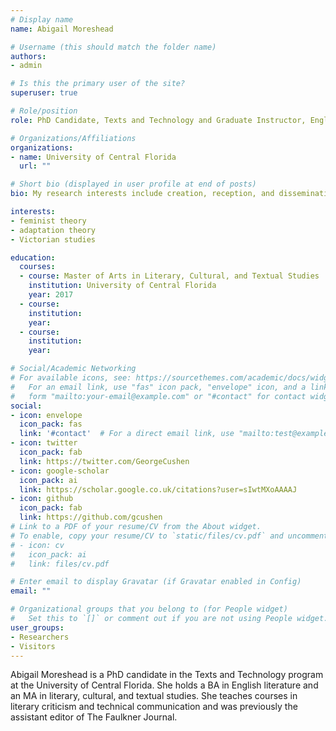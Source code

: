 ```yaml
---
# Display name
name: Abigail Moreshead

# Username (this should match the folder name)
authors:
- admin

# Is this the primary user of the site?
superuser: true

# Role/position
role: PhD Candidate, Texts and Technology and Graduate Instructor, English Department

# Organizations/Affiliations
organizations:
- name: University of Central Florida
  url: ""

# Short bio (displayed in user profile at end of posts)
bio: My research interests include creation, reception, and dissemination of literary texts and feminist publishing.

interests:
- feminist theory
- adaptation theory
- Victorian studies

education:
  courses:
  - course: Master of Arts in Literary, Cultural, and Textual Studies
    institution: University of Central Florida
    year: 2017
  - course:
    institution:
    year:
  - course:
    institution:
    year:

# Social/Academic Networking
# For available icons, see: https://sourcethemes.com/academic/docs/widgets/#icons
#   For an email link, use "fas" icon pack, "envelope" icon, and a link in the
#   form "mailto:your-email@example.com" or "#contact" for contact widget.
social:
- icon: envelope
  icon_pack: fas
  link: '#contact'  # For a direct email link, use "mailto:test@example.org".
- icon: twitter
  icon_pack: fab
  link: https://twitter.com/GeorgeCushen
- icon: google-scholar
  icon_pack: ai
  link: https://scholar.google.co.uk/citations?user=sIwtMXoAAAAJ
- icon: github
  icon_pack: fab
  link: https://github.com/gcushen
# Link to a PDF of your resume/CV from the About widget.
# To enable, copy your resume/CV to `static/files/cv.pdf` and uncomment the lines below.  
# - icon: cv
#   icon_pack: ai
#   link: files/cv.pdf

# Enter email to display Gravatar (if Gravatar enabled in Config)
email: ""

# Organizational groups that you belong to (for People widget)
#   Set this to `[]` or comment out if you are not using People widget.  
user_groups:
- Researchers
- Visitors
---
```


Abigail Moreshead is a PhD candidate in the Texts and Technology program at the University of Central Florida. She holds a BA in English literature and an MA in literary, cultural, and textual studies. She teaches courses in literary criticism and technical communication and was previously the assistant editor of The Faulkner Journal.
